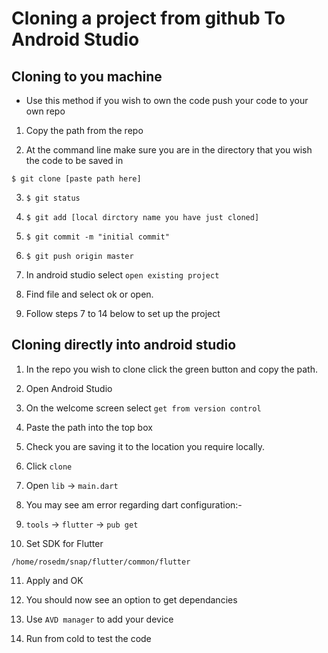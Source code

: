 # Cloning a project from github To Android Studio

## Cloning to you machine

- Use this method if you wish to own the code push your code to your own repo


1. Copy the path from the repo

2. At the command line make sure you are in the directory that you wish the code to be saved in

`$ git clone [paste path here]`

3. `$ git status`

4. `$ git add [local dirctory name you have just cloned] `

5. `$ git commit -m "initial commit"`

6. `$ git push origin master`

7. In android studio select `open existing project`

8. Find file and select ok or open.

9. Follow steps 7 to 14 below to set up the project

## Cloning directly into android studio

1. In the repo you wish to clone click the green button and copy the path.

2. Open Android Studio

3. On the welcome screen select `get from version control`

4. Paste the path into the top box

5. Check you are saving it to the location you require locally.

6. Click `clone`

7. Open `lib` -> `main.dart`

8. You may see am error regarding dart configuration:-

9. `tools` -> `flutter` -> `pub get`

10. Set SDK for Flutter

`/home/rosedm/snap/flutter/common/flutter`

11. Apply and OK

12. You should now see an option to get dependancies

13. Use `AVD manager` to add your device

14. Run from cold to test the code

